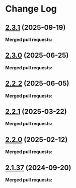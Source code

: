 # Change Log

## [2.3.1](https://github.com/networknt/openapi-petstore/tree/2.3.1) (2025-09-19)


**Merged pull requests:**


## [2.3.0](https://github.com/networknt/openapi-petstore/tree/2.3.0) (2025-06-25)


**Merged pull requests:**




## [2.2.2](https://github.com/networknt/openapi-petstore/tree/2.2.2) (2025-06-05)


**Merged pull requests:**




## [2.2.1](https://github.com/networknt/openapi-petstore/tree/2.2.1) (2025-03-22)


**Merged pull requests:**




## [2.2.0](https://github.com/networknt/openapi-petstore/tree/2.2.0) (2025-02-12)


**Merged pull requests:**




## [2.1.37](https://github.com/networknt/openapi-petstore/tree/2.1.37) (2024-09-20)


**Merged pull requests:**
